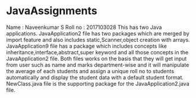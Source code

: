 # JavaAssignments
Name    : Naveenkumar S
Roll no : 2017103028
This has two Java applications.
JavaApplication2 file has two packages which are merged by import feature and also includes static,Scanner,object creation with arrays.
JavaApplication9 file has a package which includes concepts like inheritance,interface,abstract,super keyword and all those concepts in the JavaApplication2 file.
Both files works on the basis that they will get input from user such as name and marks department-wise and it will manipulate the average of each students and assign a unique roll no to students automatically and display the student data with a default student format.
NewClass.java file is the supporting package for the JavaApplication2.java file.
